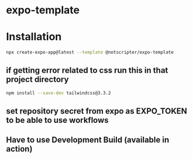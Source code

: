 # expo-template

# Installation

```bash
npx create-expo-app@latest --template @notscripter/expo-template
```

## if getting error related to css run this in that project directory

```bash
npm install --save-dev tailwindcss@3.3.2
```

## set repository secret from expo as EXPO_TOKEN to be able to use workflows

## Have to use Development Build (available in action)
